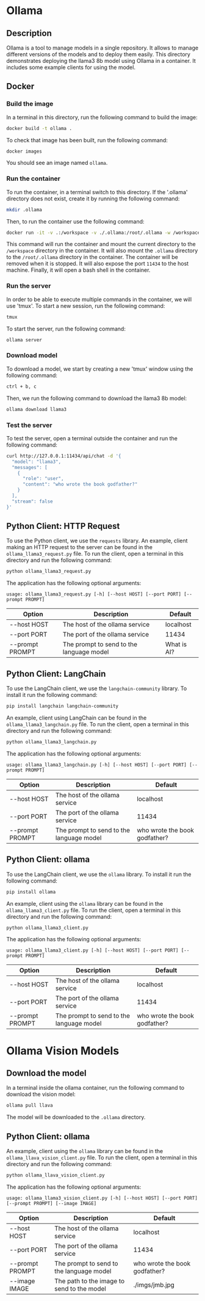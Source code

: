 
# Ollama

## Description

Ollama is a tool to manage models in a single repository. It allows to manage different versions of the models and to deploy them easily. This directory demonstrates deploying the llama3 8b model using Ollama in a container. It includes some example clients for using the model.

## Docker

### Build the image
In a terminal in this directory, run the following command to build the image:
```Bash
docker build -t ollama .
```

To check that image has been built, run the following command:
```Bash
docker images
```

You should see an image named `ollama`.

### Run the container

To run the container, in a terminal switch to this directory. If the '.ollama' directory does not exist, create it by running the following command:
```Bash
mkdir .ollama
```

Then, to run the container use the following command:
```Bash
docker run -it -v .:/workspace -v ./.ollama:/root/.ollama -w /workspace -p 11434:11434  --name ollama --rm ollama /bin/bash
```

This command will run the container and mount the current directory to the `/workspace` directory in the container. It will also mount the `.ollama` directory to the `/root/.ollama` directory in the container. The container will be removed when it is stopped. It will also expose the port `11434` to the host machine. Finally, it will open a bash shell in the container.

### Run the server
In order to be able to execute multiple commands in the container, we will use 'tmux'. To start a new session, run the following command:
```Bash
tmux
```

To start the server, run the following command:
```Bash
ollama server
```

### Download model
To download a model, we start by creating a new 'tmux' window using the following command:
```Bash
ctrl + b, c
```

Then, we run the following command to download the llama3 8b model:

```Bash
ollama download llama3
```

### Test the server
To test the server, open a terminal outside the container and run the following command:

```Bash
curl http://127.0.0.1:11434/api/chat -d '{
  "model": "llama3",
  "messages": [
    {
      "role": "user",
      "content": "who wrote the book godfather?"
    }
  ],
  "stream": false
}'
```
## Python Client: HTTP Request

To use the Python client, we use the `requests` library. An example, client making an HTTP request to the server can be found in the `ollama_llama3_request.py` file. To run the client, open a terminal in this directory and run the following command:

```Bash
python ollama_llama3_request.py
```

The application has the following optional arguments:

```text
usage: ollama_llama3_request.py [-h] [--host HOST] [--port PORT] [--prompt PROMPT]
```

| Option          | Description                              | Default     |
|-----------------|------------------------------------------|-------------|
| --host HOST     | The host of the ollama service           | localhost   |
| --port PORT     | The port of the ollama service           | 11434       |
| --prompt PROMPT | The prompt to send to the language model | What is AI? |


## Python Client: LangChain
To use the LangChain client, we use the `langchain-community` library. To install it run the following command:

```Bash
pip install langchain langchain-community
```

An example, client using LangChain can be found in the `ollama_llama3_langchain.py` file. To run the client, open a terminal in this directory and run the following command:

```Bash
python ollama_llama3_langchain.py
```

The application has the following optional arguments:

```text
usage: ollama_llama3_langchain.py [-h] [--host HOST] [--port PORT] [--prompt PROMPT]
```

| Option          | Description                              | Default     |
|-----------------|------------------------------------------|-------------|
| --host HOST     | The host of the ollama service           | localhost   |
| --port PORT     | The port of the ollama service           | 11434       |
| --prompt PROMPT | The prompt to send to the language model | who wrote the book godfather? |

## Python Client: ollama
To use the LangChain client, we use the `ollama` library. To install it run the following command:

```Bash
pip install ollama
```

An example, client using the `ollama` library can be found in the `ollama_llama3_client.py` file. To run the client, open a terminal in this directory and run the following command:

```Bash
python ollama_llama3_client.py
```

The application has the following optional arguments:

```text
usage: ollama_llama3_client.py [-h] [--host HOST] [--port PORT] [--prompt PROMPT]
```

| Option          | Description                              | Default     |
|-----------------|------------------------------------------|-------------|
| --host HOST     | The host of the ollama service           | localhost   |
| --port PORT     | The port of the ollama service           | 11434       |
| --prompt PROMPT | The prompt to send to the language model | who wrote the book godfather? |

# Ollama Vision Models

## Download the model
In a terminal inside the ollama container, run the following command to download the vision model:

```Bash
ollama pull llava
```

The model will be downloaded to the `.ollama` directory.

## Python Client: ollama
An example, client using the `ollama` library can be found in the `ollama_llava_vision_client.py` file. To run the client, open a terminal in this directory and run the following command:

```Bash
python ollama_llava_vision_client.py
```

The application has the following optional arguments:

```text
usage: ollama_llama3_vision_client.py [-h] [--host HOST] [--port PORT] [--prompt PROMPT] [--image IMAGE]
```

| Option          | Description                              | Default     |
|-----------------|------------------------------------------|-------------|
| --host HOST     | The host of the ollama service           | localhost   |
| --port PORT     | The port of the ollama service           | 11434       |
| --prompt PROMPT | The prompt to send to the language model | who wrote the book godfather? |
| --image IMAGE   | The path to the image to send to the model| ./imgs/jmb.jpg        |
